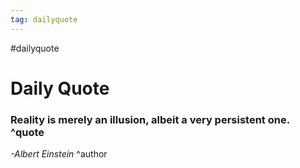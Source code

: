 ```yaml
---
tag: dailyquote
---
```


#dailyquote

# Daily Quote

### Reality is merely an illusion, albeit a very persistent one. ^quote
*-Albert Einstein* ^author
